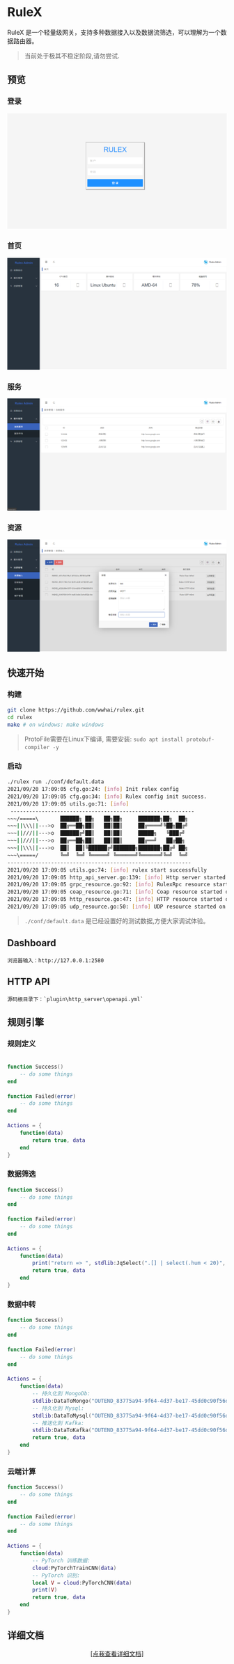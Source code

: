 # RuleX

RuleX 是一个轻量级网关，支持多种数据接入以及数据流筛选，可以理解为一个数据路由器。

> 当前处于极其不稳定阶段,请勿尝试.
## 预览
### 登录
![res](README_RES/1.png)
### 首页
![res](README_RES/2.png)
### 服务
![res](README_RES/3.png)
### 资源
![res](README_RES/4.png)

## 快速开始
### 构建
```sh
git clone https://github.com/wwhai/rulex.git
cd rulex
make # on windows: make windows
```
> ProtoFile需要在Linux下编译, 需要安装: `sudo apt install protobuf-compiler -y`
### 启动
```sh
./rulex run ./conf/default.data
2021/09/20 17:09:05 cfg.go:24: [info] Init rulex config 
2021/09/20 17:09:05 cfg.go:34: [info] Rulex config init success. 
2021/09/20 17:09:05 utils.go:71: [info] 
 -----------------------------------------------------------     
~~~/=====\       ██████╗ ██╗   ██╗██╗     ███████╗██╗  ██╗       
~~~||\\\||--->o  ██╔══██╗██║   ██║██║     ██╔════╝╚██╗██╔╝       
~~~||///||--->o  ██████╔╝██║   ██║██║     █████╗   ╚███╔╝        
~~~||///||--->o  ██╔══██╗██║   ██║██║     ██╔══╝   ██╔██╗        
~~~||\\\||--->o  ██║  ██║╚██████╔╝███████╗███████╗██╔╝ ██╗       
~~~\=====/       ╚═╝  ╚═╝ ╚═════╝ ╚══════╝╚══════╝╚═╝  ╚═╝
-----------------------------------------------------------
2021/09/20 17:09:05 utils.go:74: [info] rulex start successfully
2021/09/20 17:09:05 http_api_server.go:139: [info] Http server started on http://127.0.0.1:2580
2021/09/20 17:09:05 grpc_resource.go:92: [info] RulexRpc resource started on [::]:2581
2021/09/20 17:09:05 coap_resource.go:71: [info] Coap resource started on [udp]:2582
2021/09/20 17:09:05 http_resource.go:47: [info] HTTP resource started on [0.0.0.0]:2583
2021/09/20 17:09:05 udp_resource.go:50: [info] UDP resource started on [0.0.0.0]:2584
```
> `./conf/default.data` 是已经设置好的测试数据,方便大家调试体验。
## Dashboard
```
浏览器输入：http://127.0.0.1:2580
```

## HTTP API
```
源码根目录下：`plugin\http_server\openapi.yml`
```

## 规则引擎
### 规则定义
```lua

function Success()
    -- do some things
end

function Failed(error)
    -- do some things
end

Actions = {
    function(data)
        return true, data
    end
}

```

### 数据筛选
```lua
function Success()
    -- do some things
end

function Failed(error)
    -- do some things
end

Actions = {
    function(data)
        print("return => ", stdlib:JqSelect(".[] | select(.hum < 20)", data))
        return true, data
    end
}
```
### 数据中转

```lua
function Success()
    -- do some things
end

function Failed(error)
    -- do some things
end

Actions = {
    function(data)
        -- 持久化到 MongoDb:
        stdlib:DataToMongo("OUTEND_83775a94-9f64-4d37-be17-45dd0c90f56d", data)
        -- 持久化到 Mysql:
        stdlib:DataToMysql("OUTEND_83775a94-9f64-4d37-be17-45dd0c90f56d", data)
        -- 推送化到 Kafka:
        stdlib:DataToKafka("OUTEND_83775a94-9f64-4d37-be17-45dd0c90f56d", data)
        return true, data
    end
}
```
### 云端计算
```lua
function Success()
    -- do some things
end

function Failed(error)
    -- do some things
end

Actions = {
    function(data)
        -- PyTorch 训练数据:
        cloud:PyTorchTrainCNN(data)
        -- PyTorch 识别:
        local V = cloud:PyTorchCNN(data)
        print(V)
        return true, data
    end
}
```

## 详细文档
<div style="text-align:center;">
    <a href="https://wwhai.github.io/rulex_doc_html">[点我查看详细文档]</a>
<div>
